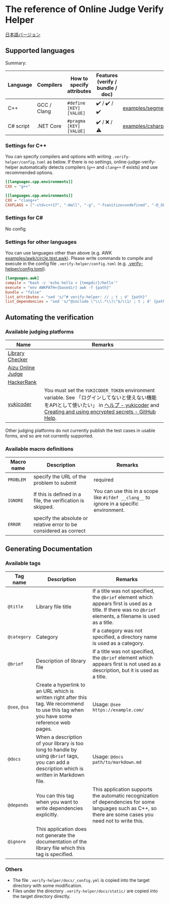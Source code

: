 # The reference of Online Judge Verify Helper

[日本語バージョン](https://kmyk.github.io/online-judge-verify-helper/document.ja.html)

## Supported languages

Summary:

| Language | Compilers | How to specify attributes | Features (verify / bundle / doc) | Examples |
|---|---|---|---|---|
| C++ | GCC / Clang | `#define [KEY] [VALUE]` | :heavy_check_mark: / :heavy_check_mark: / :heavy_check_mark: | [examples/segment_tree.range_sum_query.test.cpp](https://github.com/kmyk/online-judge-verify-helper/blob/master/examples/segment_tree.range_sum_query.test.cpp) |
| C# script | .NET Core | `#pragma [KEY] [VALUE]` | :heavy_check_mark: / :x: / :warning: | [examples/csharpscript/segment_tree.range_sum_query.test.csx](https://github.com/kmyk/online-judge-verify-helper/blob/master/examples/csharpscript/segment_tree.range_sum_query.test.csx) |

### Settings for C++

You can specify compilers and options with writing `.verify-helper/config.toml` as below.
If there is no settings, online-judge-verify-helper automatically detects compilers (`g++` and `clang++` if exists) and use recommended options.

``` toml
[[languages.cpp.environments]]
CXX = "g++"

[[languages.cpp.environments]]
CXX = "clang++"
CXXFLAGS = ["-std=c++17", "-Wall", "-g", "-fsanitize=undefined", "-D_GLIBCXX_DEBUG"]
```

### Settings for C#

No config

### Settings for other languages

You can use languages other than above (e.g. AWK [examples/awk/circle.test.awk](https://github.com/kmyk/online-judge-verify-helper/blob/master/examples/awk/circle.test.awk)). Please write commands to compile and execute in the config file `.verify-helper/config.toml` (e.g. [.verify-helper/config.toml](https://github.com/kmyk/online-judge-verify-helper/blob/master/.verify-helper/config.toml)).

``` toml
[languages.awk]
compile = "bash -c 'echo hello > {tempdir}/hello'"
execute = "env AWKPATH={basedir} awk -f {path}"
bundle = "false"
list_attributes = "sed 's/^# verify-helper: // ; t ; d' {path}"
list_dependencies = "sed 's/^@include \"\\(.*\\)\"$/\\1/ ; t ; d' {path}"
```

## Automating the verification

### Available judging platforms

|Name|Remarks|
|---|---|
| [Library Checker](https://judge.yosupo.jp/) | |
| [Aizu Online Judge](https://onlinejudge.u-aizu.ac.jp/home) | |
| [HackerRank](https://www.hackerrank.com/) | |
| [yukicoder](https://yukicoder.me) | You must set the `YUKICODER_TOKEN` environment variable. See 「ログインしてないと使えない機能をAPIとして使いたい」 in [ヘルプ - yukicoder](https://yukicoder.me/help) and [Creating and using encrypted secrets - GitHub Help](https://help.github.com/en/actions/configuring-and-managing-workflows/creating-and-storing-encrypted-secrets). |

Other judging platforms do not currently publish the test cases in usable forms, and so are not currently supported.

### Available macro definitions

|Macro name|Description|Remarks|
|---|---|---|
| `PROBLEM` | specify the URL of the problem to submit | required |
| `IGNORE` | If this is defined in a file, the verification is skipped. | You can use this in a scope like `#ifdef __clang__` to ignore in a specific environment. |
| `ERROR` | specify the absolute or relative error to be considered as correct | |

## Generating Documentation

### Available tags

|Tag name|Description|Remarks|
|---|---|---|
| `@title` | Library file title | If a title was not specified, the `@brief` element which appears first is used as a title. If there was no `@brief` elements, a filename is used as a title. |
| `@category` | Category | If a category was not specified, a directory name is used as a category. |
| `@brief` | Description of library file | If a title was not specified, the `@brief` element which appears first is not used as a description, but it is used as a title. |
| `@see`, `@sa` | Create a hyperlink to an URL which is written right after this tag. We recommend to use this tag when you have some reference web pages. | Usage: `@see https://example.com/` |
| `@docs` | When a description of your library is too long to handle by using `@brief` tags, you can add a description which is written in Markdown file. | Usage: `@docs path/to/markdown.md` |
| `@depends` | You can this tag when you want to write dependencies explicitly. | This application supports the automatic recognization of dependencies for some languages such as C++, so there are some cases you need not to write this. |
| `@ignore` | This application does not generate the documentation of the library file which this tag is specified. |  |


### Others

-   The file `.verify-helper/docs/_config.yml` is copied into the target directory with some modification.
-   Files under the directory `.verify-helper/docs/static/` are copied into the target directory directly.
